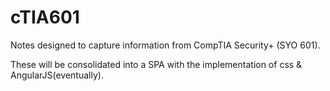 # cTIA601
Notes designed to capture information from CompTIA Security+ (SYO 601).

These will be consolidated into a SPA with the implementation of css & AngularJS(eventually).
